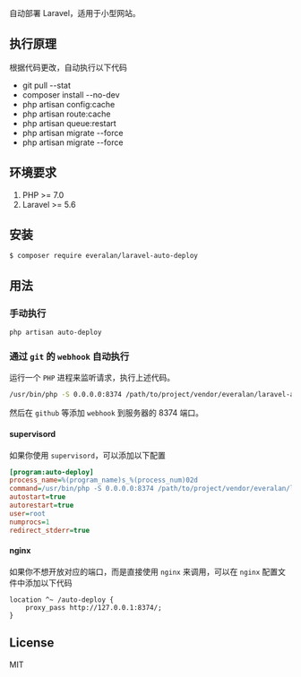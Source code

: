 自动部署 Laravel，适用于小型网站。
## 执行原理
根据代码更改，自动执行以下代码  
- git pull --stat
- composer install --no-dev
- php artisan config:cache
- php artisan route:cache
- php artisan queue:restart
- php artisan migrate --force
- php artisan migrate --force

## 环境要求

1. PHP >= 7.0
2. Laravel >= 5.6

## 安装

```shell
$ composer require everalan/laravel-auto-deploy
```
## 用法

### 手动执行

`php artisan auto-deploy`

### 通过 `git` 的 `webhook` 自动执行
运行一个 `PHP` 进程来监听请求，执行上述代码。
```bash
/usr/bin/php -S 0.0.0.0:8374 /path/to/project/vendor/everalan/laravel-auto-deploy/server.php
```
然后在 `github` 等添加 `webhook` 到服务器的 8374 端口。  
#### supervisord
如果你使用 `supervisord`，可以添加以下配置  
```ini
[program:auto-deploy]
process_name=%(program_name)s_%(process_num)02d
command=/usr/bin/php -S 0.0.0.0:8374 /path/to/project/vendor/everalan/laravel-auto-deploy/server.php
autostart=true
autorestart=true
user=root
numprocs=1
redirect_stderr=true
```
#### nginx
如果你不想开放对应的端口，而是直接使用 `nginx` 来调用，可以在 `nginx` 配置文件中添加以下代码
```nginx
location ^~ /auto-deploy {
    proxy_pass http://127.0.0.1:8374/;
}
```
## License

MIT
